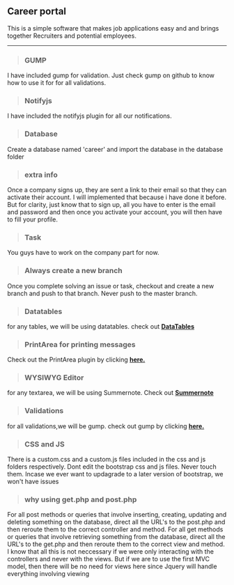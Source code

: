 ## Career portal

This is a simple software that makes job applications easy and and brings together Recruiters and potential employees.

---

>### GUMP
I have included gump for validation. Just check gump on github to know how to use it for for all validations.

>### Notifyjs
I have included the notifyjs plugin for all our notifications.

>### Database

Create a database named 'career' and import the database in the database folder

>### extra info

Once a company signs up, they are sent a link to their email so that they can activate their account. I will implemented that because i have done it before. But for clarity, just know that to sign up, all you have to enter is the email and password and then once you activate your account, you will then have to fill your profile.

>### Task
You guys have to work on the company part for now.
  
>### Always create a new branch
Once you complete solving an issue or task, checkout and create a new branch and push to that branch. Never push to the master branch.

>### Datatables
for any tables, we will be using datatables. check out [**DataTables**](datatables.net)

>### PrintArea for printing messages
Check out the PrintArea plugin by clicking [**here.**](https://github.com/RitsC/PrintArea)

>### WYSIWYG Editor
for any textarea, we will be using Summernote. Check out [**Summernote**](https://summernote.org/)

>### Validations
for all validations,we will be gump. check out gump by clicking [**here.**](https://github.com/Wixel/GUMP)

>### CSS and JS
There is a custom.css and a custom.js files included in the css and js folders respectively. Dont edit the bootstrap css and js files. Never touch them. Incase we ever want to updagrade to a later version of bootstrap, we won't have issues

>### why using get.php and post.php
For all post methods or queries that involve inserting, creating, updating and deleting something on the database, direct all the URL's to the post.php and then reroute them to the correct controller and method. For all get methods or queries that involve retrieving something from the database, direct all the URL's to the get.php and then reroute them to the correct view and method. I know that all this is not neccessary if we were only interacting with the controllers and never with the views. But if we are to use the first MVC model, then there will be no need for views here since Jquery will handle everything involving viewing
